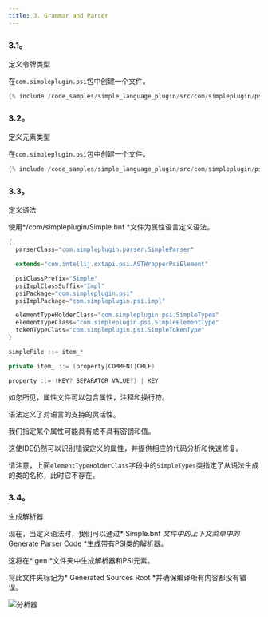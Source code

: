 ```yaml
---
title: 3. Grammar and Parser
---
```


### 3.1。
定义令牌类型


在`com.simpleplugin.psi`包中创建一个文件。


```java
{% include /code_samples/simple_language_plugin/src/com/simpleplugin/psi/SimpleTokenType.java %}
```

### 3.2。
定义元素类型


在`com.simpleplugin.psi`包中创建一个文件。


```java
{% include /code_samples/simple_language_plugin/src/com/simpleplugin/psi/SimpleElementType.java %}
```

### 3.3。
定义语法


使用*/com/simpleplugin/Simple.bnf *文件为属性语言定义语法。


```java
{
  parserClass="com.simpleplugin.parser.SimpleParser"

  extends="com.intellij.extapi.psi.ASTWrapperPsiElement"

  psiClassPrefix="Simple"
  psiImplClassSuffix="Impl"
  psiPackage="com.simpleplugin.psi"
  psiImplPackage="com.simpleplugin.psi.impl"

  elementTypeHolderClass="com.simpleplugin.psi.SimpleTypes"
  elementTypeClass="com.simpleplugin.psi.SimpleElementType"
  tokenTypeClass="com.simpleplugin.psi.SimpleTokenType"
}

simpleFile ::= item_*

private item_ ::= (property|COMMENT|CRLF)

property ::= (KEY? SEPARATOR VALUE?) | KEY
```

如您所见，属性文件可以包含属性，注释和换行符。


语法定义了对语言的支持的灵活性。

我们指定某个属性可能具有或不具有密钥和值。

这使IDE仍然可以识别错误定义的属性，并提供相应的代码分析和快速修复。


请注意，上面`elementTypeHolderClass`字段中的`SimpleTypes`类指定了从语法生成的类的名称，此时它不存在。


### 3.4。
生成解析器


现在，当定义语法时，我们可以通过* Simple.bnf *文件中的上下文菜单中的* Generate Parser Code *生成带有PSI类的解析器。

这将在* gen *文件夹中生成解析器和PSI元素。

将此文件夹标记为* Generated Sources Root *并确保编译所有内容都没有错误。


![分析器](IMG/generated_pa​​rser.png)


